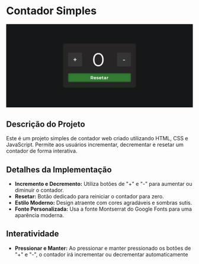 # Contador Simples

![Print do Projeto](print.png)

## Descrição do Projeto

Este é um projeto simples de contador web criado utilizando HTML, CSS e JavaScript. Permite aos usuários incrementar, decrementar e resetar um contador de forma interativa.

## Detalhes da Implementação

- **Incremento e Decremento:** Utiliza botões de "+" e "-" para aumentar ou diminuir o contador.
- **Resetar:** Botão dedicado para reiniciar o contador para zero.
- **Estilo Moderno:** Design atraente com cores agradáveis e sombras sutis.
- **Fonte Personalizada:** Usa a fonte Montserrat do Google Fonts para uma aparência moderna.

## Interatividade

- **Pressionar e Manter:** Ao pressionar e manter pressionado os botões de "+" e "-", o contador irá incrementar ou decrementar automaticamente